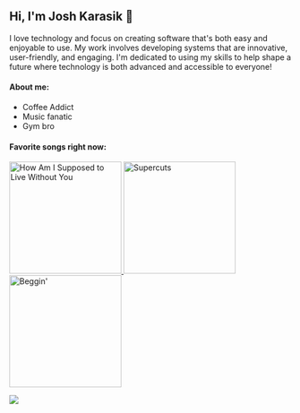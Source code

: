 ## Hi, I'm Josh Karasik 👋

I love technology and focus on creating software that's both easy and enjoyable to use. My work involves developing systems that are innovative, user-friendly, and engaging. I'm dedicated to using my skills to help shape a future where technology is both advanced and accessible to everyone!

#### About me:
* Coffee Addict
* Music fanatic
* Gym bro

#### Favorite songs right now:

<a href="https://open.spotify.com/track/songid1">
  <img src="[https://github.com/joshuakarasik/joshuakarasik/blob/main/michael-bolton.jpg?raw=true](https://github.com/joshuakarasik/joshuakarasik/blob/main/michael%20bolton.jpeg)" width="200" alt="How Am I Supposed to Live Without You" />
</a>

<a href="https://open.spotify.com/track/songid2">
  <img src="[https://github.com/joshuakarasik/joshuakarasik/blob/main/jeremy-zucker.jpg?raw=true](https://github.com/joshuakarasik/joshuakarasik/blob/main/jeremy%20zucker.jpeg)" width="200" alt="Supercuts" />
</a>

<a href="https://open.spotify.com/track/songid3">
  <img src="[https://github.com/joshuakarasik/joshuakarasik/blob/main/chris-lake-aluna.jpg?raw=true](https://github.com/joshuakarasik/joshuakarasik/blob/main/beggin.jpeg)" width="200" alt="Beggin'" />
</a>






![](https://komarev.com/ghpvc/?username=jioshuakarasik&color=blue)
<!--
**joshuakarasik/joshuakarasik** is a ✨ _special_ ✨ repository because its `README.md` (this file) appears on your GitHub profile.

Here are some ideas to get you started:

- 🔭 I’m currently working on ...
- 🌱 I’m currently learning ...
- 👯 I’m looking to collaborate on ...
- 🤔 I’m looking for help with ...
- 💬 Ask me about ...
- 📫 How to reach me: ...
- 😄 Pronouns: ...
- ⚡ Fun fact: ...
-->

